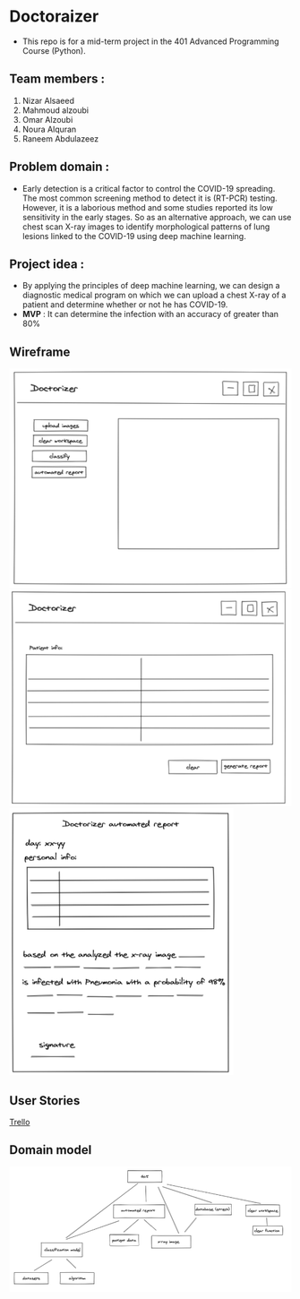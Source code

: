 # Doctoraizer
* This repo is for a mid-term project in the 401 Advanced Programming Course (Python).

## Team members :
1. Nizar Alsaeed
2. Mahmoud alzoubi
3. Omar Alzoubi
4. Noura Alquran
5. Raneem Abdulazeez

## Problem domain :
* Early detection is a critical factor to control the COVID-19 spreading. The most common screening method to detect it is (RT-PCR) testing. However, it is a laborious method and some studies reported its low sensitivity in the early stages. So as an alternative approach, we can use chest scan X-ray images to identify morphological patterns of lung lesions linked to the COVID-19 using deep machine learning.
## Project idea :
* By applying the principles of deep machine learning, we can design a diagnostic medical program on which we can upload a chest X-ray of a patient and determine whether or not he has COVID-19.
* **MVP** : It can determine the infection with an accuracy of greater than 80%

## Wireframe

![img](/assets/guipng.png)
![img](/assets/personal_info.png)
![img](/assets/report.png)

## User Stories
[Trello](https://trello.com/b/mZicPTAe/doctoraiser)

## Domain model
![img](/assets/domain_model.png)
